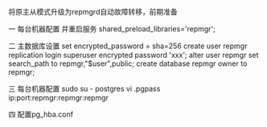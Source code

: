 将原主从模式升级为repmgrd自动故障转移，前期准备

一 每台机器配置 并重启服务
shared_preload_libraries='repmgr';

二 主数据库设置
set encrypted_password = sha=256
create user repmgr replication login superuser encrypted password 'xxx';
alter user repmgr set search_path to repmgr,"$user",public;
create database repmgr owner to  repmgr;

三 每台机器配置 
sudo su - postgres
vi .pgpass
ip:port:repmgr:repmgr:repmgr

四 配置pg_hba.conf
